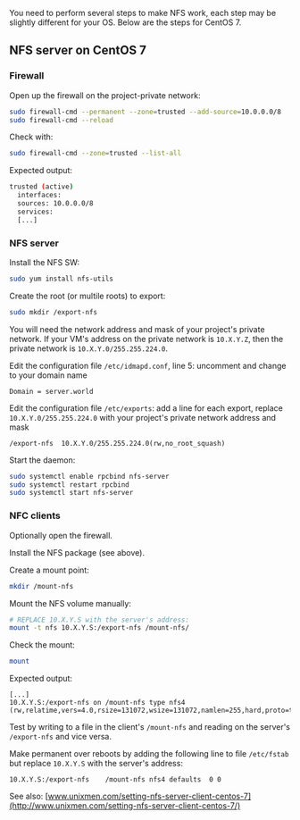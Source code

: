 You need to perform several steps to make NFS work, each step may be slightly different for your OS.
Below are the steps for CentOS 7.

## NFS server on CentOS 7

### Firewall

Open up the firewall on the project-private network:
```sh
sudo firewall-cmd --permanent --zone=trusted --add-source=10.0.0.0/8
sudo firewall-cmd --reload
```

Check with:
```sh
sudo firewall-cmd --zone=trusted --list-all
```
Expected output:

>
```sh
trusted (active)
  interfaces: 
  sources: 10.0.0.0/8
  services:
  [...]
```

### NFS server

Install the NFS SW:
```sh
sudo yum install nfs-utils
```

Create the root (or multile roots) to export:
```sh
sudo mkdir /export-nfs
```

You will need the network address and mask of your project's private network.
If your VM's address on the private network is `10.X.Y.Z`, then the private network is `10.X.Y.0/255.255.224.0`.

Edit the configuration file `/etc/idmapd.conf`, line 5: uncomment and change to your domain name

>
```
Domain = server.world
```

Edit the configuration file `/etc/exports`: 
add a line for each export, replace `10.X.Y.0/255.255.224.0` with your project's private network address and mask

>
```
/export-nfs  10.X.Y.0/255.255.224.0(rw,no_root_squash)
```

Start the daemon:
```sh
sudo systemctl enable rpcbind nfs-server
sudo systemctl restart rpcbind
sudo systemctl start nfs-server
```

### NFC clients

Optionally open the firewall.

Install the NFS package (see above).

Create a mount point:
```sh
mkdir /mount-nfs
```

Mount the NFS volume manually:
```sh
# REPLACE 10.X.Y.S with the server's address:
mount -t nfs 10.X.Y.S:/export-nfs /mount-nfs/
```

Check the mount:
```sh
mount
```

Expected output:

>
```
[...]
10.X.Y.S:/export-nfs on /mount-nfs type nfs4 (rw,relatime,vers=4.0,rsize=131072,wsize=131072,namlen=255,hard,proto=tcp,port=0,timeo=600,retrans=2,sec=sys,clientaddr=10.X.Y.C,local_lock=none,addr=10.X.Y.S)

```

Test by writing to a file in the client's `/mount-nfs` and reading on the server's `/export-nfs` and vice versa.

Make permanent over reboots by adding the following line to file `/etc/fstab`
but replace `10.X.Y.S` with the server's address:

>
```
10.X.Y.S:/export-nfs	/mount-nfs nfs4 defaults  0 0
```

See also: [www.unixmen.com/setting-nfs-server-client-centos-7](http://www.unixmen.com/setting-nfs-server-client-centos-7/)